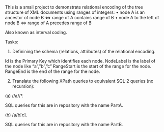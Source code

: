 This is a small project to demonstrate relational encoding of the tree structure of XML documents using ranges of
integers:
• node A is an ancestor of node B ⇔ range of A contains range of B
• node A to the left of node B ⇔ range of A precedes range of B

Also known as interval coding.

Tasks:

1. Definining the schema (relations, attributes) of the relational encoding.

Id is the Primary Key which identifies each node.
NodeLabel is the label of the node like “a”,”b”,”c”
RangeStart is the start of the range for the node.
RangeEnd is the end of the range for the node.


2. Translate the following XPath queries to equivalent SQL-2 queries (no recursion):


(a) //a//*.

SQL queries for this are in repository with the name PartA.

(b) /a/b[c].

SQL queries for this are in repository with the name PartB.

